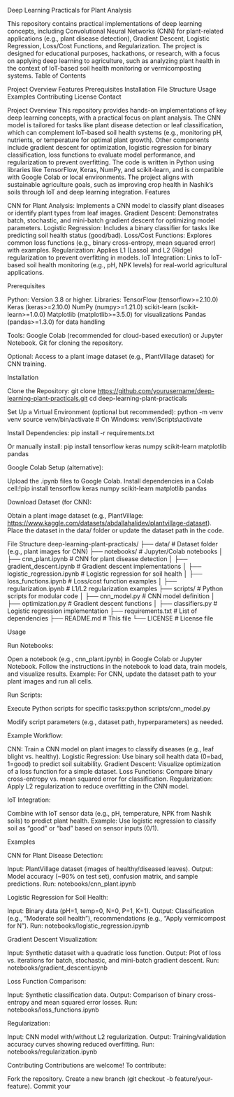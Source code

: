 Deep Learning Practicals for Plant Analysis

This repository contains practical implementations of deep learning concepts, including Convolutional Neural Networks (CNN) for plant-related applications (e.g., plant disease detection), Gradient Descent, Logistic Regression, Loss/Cost Functions, and Regularization. The project is designed for educational purposes, hackathons, or research, with a focus on applying deep learning to agriculture, such as analyzing plant health in the context of IoT-based soil health monitoring or vermicomposting systems.
Table of Contents

Project Overview
Features
Prerequisites
Installation
File Structure
Usage
Examples
Contributing
License
Contact

Project Overview
This repository provides hands-on implementations of key deep learning concepts, with a practical focus on plant analysis. The CNN model is tailored for tasks like plant disease detection or leaf classification, which can complement IoT-based soil health systems (e.g., monitoring pH, nutrients, or temperature for optimal plant growth). Other components include gradient descent for optimization, logistic regression for binary classification, loss functions to evaluate model performance, and regularization to prevent overfitting.
The code is written in Python using libraries like TensorFlow, Keras, NumPy, and scikit-learn, and is compatible with Google Colab or local environments. The project aligns with sustainable agriculture goals, such as improving crop health in Nashik’s soils through IoT and deep learning integration.
Features

CNN for Plant Analysis: Implements a CNN model to classify plant diseases or identify plant types from leaf images.
Gradient Descent: Demonstrates batch, stochastic, and mini-batch gradient descent for optimizing model parameters.
Logistic Regression: Includes a binary classifier for tasks like predicting soil health status (good/bad).
Loss/Cost Functions: Explores common loss functions (e.g., binary cross-entropy, mean squared error) with examples.
Regularization: Applies L1 (Lasso) and L2 (Ridge) regularization to prevent overfitting in models.
IoT Integration: Links to IoT-based soil health monitoring (e.g., pH, NPK levels) for real-world agricultural applications.

Prerequisites

Python: Version 3.8 or higher.
Libraries:
TensorFlow (tensorflow>=2.10.0)
Keras (keras>=2.10.0)
NumPy (numpy>=1.21.0)
scikit-learn (scikit-learn>=1.0.0)
Matplotlib (matplotlib>=3.5.0) for visualizations
Pandas (pandas>=1.3.0) for data handling


Tools:
Google Colab (recommended for cloud-based execution) or Jupyter Notebook.
Git for cloning the repository.


Optional: Access to a plant image dataset (e.g., PlantVillage dataset) for CNN training.

Installation

Clone the Repository:
git clone https://github.com/yourusername/deep-learning-plant-practicals.git
cd deep-learning-plant-practicals


Set Up a Virtual Environment (optional but recommended):
python -m venv venv
source venv/bin/activate  # On Windows: venv\Scripts\activate


Install Dependencies:
pip install -r requirements.txt

Or manually install:
pip install tensorflow keras numpy scikit-learn matplotlib pandas


Google Colab Setup (alternative):

Upload the .ipynb files to Google Colab.
Install dependencies in a Colab cell:!pip install tensorflow keras numpy scikit-learn matplotlib pandas




Download Dataset (for CNN):

Obtain a plant image dataset (e.g., PlantVillage: https://www.kaggle.com/datasets/abdallahalidev/plantvillage-dataset).
Place the dataset in the data/ folder or update the dataset path in the code.



File Structure
deep-learning-plant-practicals/
├── data/                    # Dataset folder (e.g., plant images for CNN)
├── notebooks/               # Jupyter/Colab notebooks
│   ├── cnn_plant.ipynb      # CNN for plant disease detection
│   ├── gradient_descent.ipynb # Gradient descent implementations
│   ├── logistic_regression.ipynb # Logistic regression for soil health
│   ├── loss_functions.ipynb  # Loss/cost function examples
│   ├── regularization.ipynb  # L1/L2 regularization examples
├── scripts/                 # Python scripts for modular code
│   ├── cnn_model.py         # CNN model definition
│   ├── optimization.py      # Gradient descent functions
│   ├── classifiers.py       # Logistic regression implementation
├── requirements.txt         # List of dependencies
├── README.md                # This file
└── LICENSE                  # License file

Usage

Run Notebooks:

Open a notebook (e.g., cnn_plant.ipynb) in Google Colab or Jupyter Notebook.
Follow the instructions in the notebook to load data, train models, and visualize results.
Example: For CNN, update the dataset path to your plant images and run all cells.


Run Scripts:

Execute Python scripts for specific tasks:python scripts/cnn_model.py


Modify script parameters (e.g., dataset path, hyperparameters) as needed.


Example Workflow:

CNN: Train a CNN model on plant images to classify diseases (e.g., leaf blight vs. healthy).
Logistic Regression: Use binary soil health data (0=bad, 1=good) to predict soil suitability.
Gradient Descent: Visualize optimization of a loss function for a simple dataset.
Loss Functions: Compare binary cross-entropy vs. mean squared error for classification.
Regularization: Apply L2 regularization to reduce overfitting in the CNN model.


IoT Integration:

Combine with IoT sensor data (e.g., pH, temperature, NPK from Nashik soils) to predict plant health.
Example: Use logistic regression to classify soil as “good” or “bad” based on sensor inputs (0/1).



Examples

CNN for Plant Disease Detection:

Input: PlantVillage dataset (images of healthy/diseased leaves).
Output: Model accuracy (~90% on test set), confusion matrix, and sample predictions.
Run: notebooks/cnn_plant.ipynb


Logistic Regression for Soil Health:

Input: Binary data (pH=1, temp=0, N=0, P=1, K=1).
Output: Classification (e.g., “Moderate soil health”), recommendations (e.g., “Apply vermicompost for N”).
Run: notebooks/logistic_regression.ipynb


Gradient Descent Visualization:

Input: Synthetic dataset with a quadratic loss function.
Output: Plot of loss vs. iterations for batch, stochastic, and mini-batch gradient descent.
Run: notebooks/gradient_descent.ipynb


Loss Function Comparison:

Input: Synthetic classification data.
Output: Comparison of binary cross-entropy and mean squared error losses.
Run: notebooks/loss_functions.ipynb


Regularization:

Input: CNN model with/without L2 regularization.
Output: Training/validation accuracy curves showing reduced overfitting.
Run: notebooks/regularization.ipynb



Contributing
Contributions are welcome! To contribute:

Fork the repository.
Create a new branch (git checkout -b feature/your-feature).
Commit your

